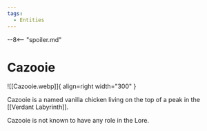 ```yaml
---
tags:
  - Entities
---
```


--8<-- "spoiler.md"

# Cazooie

![[Cazooie.webp]]{ align=right width="300" }

Cazooie is a named vanilla chicken living on the top of a peak in the [[Verdant Labyrinth]].

Cazooie is not known to have any role in the Lore.

